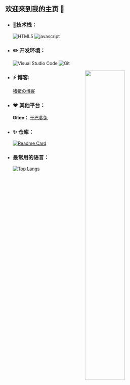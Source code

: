 ## 欢迎来到我的主页 :wave: 

- ### 🔨技术栈：

  ![HTML5](https://img.shields.io/badge/-HTML5-E34F26?style=flat-square&logo=html5&logoColor=white) ![javascript](https://img.shields.io/badge/-JavaScript-3776AB?style=flat-square&logo=javascript&logoColor=white)    

- ### ✏️ **开发环境：**

  ![Visual Studio Code](https://img.shields.io/badge/-Visual_Studio_Code-007ACC?style=flat-square&logo=visual-studio-code&logoColor=white) ![Git](https://img.shields.io/badge/-Git-F05032?style=flat-square&logo=git&logoColor=white) 

<img align="right" width="50%" src="https://github-readme-stats-ouuan.vercel.app/api?username=cloudhao1999&theme=cobalt&show_icons=true">


- ### ⚡ **博客:** 

  [猪猪の博客](https://cloudhao.top/#/)

- ### ❤ **其他平台：**

  **Gitee：** [干巴爹兔](https://gitee.com/cyh199910)

- ### ✨ **仓库：**

  [![Readme Card](https://github-readme-stats.vercel.app/api/pin/?username=cloudhao1999&repo=cloud-app-admin&theme=cobalt&show_owner=true)](https://github.com/adminwhalefall/SMSBoom)

- ### **最常用的语言：**

  [![Top Langs](https://github-readme-stats.vercel.app/api/top-langs/?username=cloudhao1999&theme=cobalt&layout=compact)](https://github.com/cloudhao1999/github-readme-stats)
